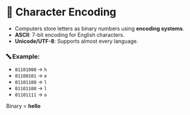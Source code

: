# 🔡 Character Encoding

- Computers store letters as binary numbers using **encoding systems**.
- **ASCII**: 7-bit encoding for English characters.
- **Unicode/UTF-8**: Supports almost every language.

### 🔤 Example:
- `01101000` → `h`
- `01100101` → `e`
- `01101100` → `l`
- `01101100` → `l`
- `01101111` → `o`

Binary = **hello**

